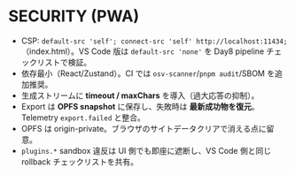 # SECURITY (PWA)
- CSP: `default-src 'self'; connect-src 'self' http://localhost:11434;`（index.html）。VS Code 版は `default-src 'none'` を Day8 pipeline チェックリストで検証。
- 依存最小（React/Zustand）。CI では `osv-scanner`/`pnpm audit`/SBOM を追加推奨。
- 生成ストリームに **timeout / maxChars** を導入（過大応答の抑制）。
- Export は **OPFS snapshot** に保存し、失敗時は **最新成功物を復元**。Telemetry `export.failed` と整合。
- OPFS は origin-private。ブラウザのサイトデータクリアで消える点に留意。
- `plugins.*` sandbox 違反は UI 側でも即座に遮断し、VS Code 側と同じ rollback チェックリストを共有。
